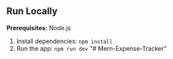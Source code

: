 

## Run Locally

**Prerequisites:**  Node.js


1. Install dependencies:
   `npm install`
2. Run the app:
   `npm run dev`
"# Mern-Expense-Tracker" 
